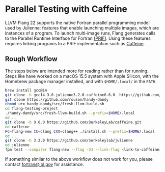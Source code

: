 Parallel Testing with Caffeine
==============================

LLVM Flang 22 supports the native Fortran parallel programming model used by
Julienne: features that enable launching multiple images, which are instances
of a program.  To launch multi-image runs, Flang generates calls to the
Parallel Runtime Interface for Fortran [(PRIF)](https://go.lbl.gov/prif).
Using these features requires linking programs to a PRIF implementation such
as [Caffeine](https://go.lbl.gov/caffeine).

Rough Workflow
--------------
The steps below are intended more for reading rather than for running. Steps
like have worked on a macOS 15.5 system with Apple Silicon, with the Homebrew
package manager installed, and with `$HOME/.local/` in the `PATH`.
```bash
brew install gcc@14
git clone -b gcc14.3.0-julienne3.2.0-caffeine0.6.0  https://github.com/BerkeleyLab/flang-testing-project.git
git clone https://github.com/rouson/handy-dandy
chmod u+x handy-dandy/src/fresh-llvm-build.sh
cd flang-testing-project
./handy-dandy/src/fresh-llvm-build.sh --prefix=$HOME/.local
cd ..
git clone -b 0.6.0 https://github.com/BerkeleyLab/caffeine.git
cd caffeine
FC=flang-new CC=clang CXX=clang++ ./install.sh --prefix=$HOME/.local
cd ..
git clone -b 3.2.0 https://github.com/berkeleylab/julienne
cd julienne
fpm test --compiler flang-new --flag -O3 --link-flag <link-to-caffeine>
```
If something similar to the above workflow does not work for you, please
contact fortran@lbl.gov for assistance.
